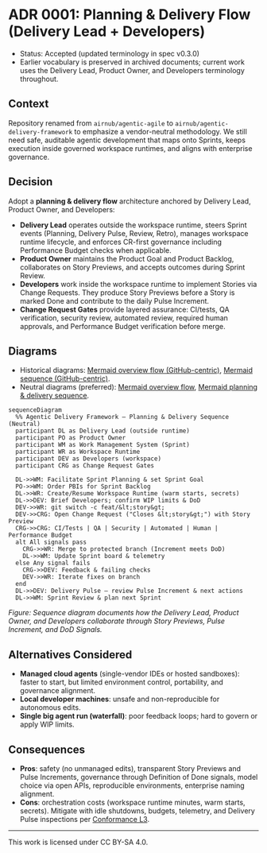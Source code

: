 # ADR 0001: Planning & Delivery Flow (Delivery Lead + Developers)

- Status: Accepted (updated terminology in spec v0.3.0)
- Earlier vocabulary is preserved in archived documents; current work uses the Delivery Lead, Product Owner, and Developers terminology throughout.

## Context

Repository renamed from `airnub/agentic-agile` to `airnub/agentic-delivery-framework` to emphasize a vendor-neutral methodology. We still need safe, auditable agentic development that maps onto Sprints, keeps execution inside governed workspace runtimes, and aligns with enterprise governance.

## Decision

Adopt a **planning & delivery flow** architecture anchored by Delivery Lead, Product Owner, and Developers:

- **Delivery Lead** operates outside the workspace runtime, steers Sprint events (Planning, Delivery Pulse, Review, Retro), manages workspace runtime lifecycle, and enforces CR-first governance including Performance Budget checks when applicable.
- **Product Owner** maintains the Product Goal and Product Backlog, collaborates on Story Previews, and accepts outcomes during Sprint Review.
- **Developers** work inside the workspace runtime to implement Stories via Change Requests. They produce Story Previews before a Story is marked Done and contribute to the daily Pulse Increment.
- **Change Request Gates** provide layered assurance: CI/tests, QA verification, security review, automated review, required human approvals, and Performance Budget verification before merge.

## Diagrams
- Historical diagrams: [Mermaid overview flow (GitHub-centric)](../profiles/github/adf-overview-flow.mmd), [Mermaid sequence (GitHub-centric)](../profiles/github/adf-sequence.mmd).
- Neutral diagrams (preferred): [Mermaid overview flow](../diagrams/adf-overview-neutral.mmd), [Mermaid planning & delivery sequence](../diagrams/adf-sequence-neutral.mmd).

```mermaid
sequenceDiagram
  %% Agentic Delivery Framework — Planning & Delivery Sequence (Neutral)
  participant DL as Delivery Lead (outside runtime)
  participant PO as Product Owner
  participant WM as Work Management System (Sprint)
  participant WR as Workspace Runtime
  participant DEV as Developers (workspace)
  participant CRG as Change Request Gates

  DL->>WM: Facilitate Sprint Planning & set Sprint Goal
  PO->>WM: Order PBIs for Sprint Backlog
  DL->>WR: Create/Resume Workspace Runtime (warm starts, secrets)
  DL->>DEV: Brief Developers; confirm WIP limits & DoD
  DEV->>WR: git switch -c feat/&lt;story&gt;
  DEV->>CRG: Open Change Request ("Closes &lt;story&gt;") with Story Preview
  CRG->>CRG: CI/Tests | QA | Security | Automated | Human | Performance Budget
  alt All signals pass
    CRG->>WR: Merge to protected branch (Increment meets DoD)
    DL->>WM: Update Sprint board & telemetry
  else Any signal fails
    CRG->>DEV: Feedback & failing checks
    DEV->>WR: Iterate fixes on branch
  end
  DL->>DEV: Delivery Pulse — review Pulse Increment & next actions
  DL->>WM: Sprint Review & plan next Sprint
```

_Figure: Sequence diagram documents how the Delivery Lead, Product Owner, and Developers collaborate through Story Previews, Pulse Increment, and DoD Signals._

## Alternatives Considered

- **Managed cloud agents** (single-vendor IDEs or hosted sandboxes): faster to start, but limited environment control, portability, and governance alignment.
- **Local developer machines**: unsafe and non-reproducible for autonomous edits.
- **Single big agent run (waterfall)**: poor feedback loops; hard to govern or apply WIP limits.

## Consequences

- **Pros**: safety (no unmanaged edits), transparent Story Previews and Pulse Increments, governance through Definition of Done signals, model choice via open APIs, reproducible environments, enterprise naming alignment.
- **Cons**: orchestration costs (workspace runtime minutes, warm starts, secrets). Mitigate with idle shutdowns, budgets, telemetry, and Delivery Pulse inspections per [Conformance L3](../conformance.md).

---

This work is licensed under CC BY-SA 4.0.
